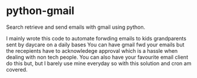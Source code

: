 # python-gmail
Search retrieve and send emails with gmail using python.

I mainly wrote this code to automate forwding emails to kids grandparents sent by daycare on a daily bases
You can have gmail fwd your emails but the recepients have to acknowledege approval which is a hassle when 
dealing with non tech people.
You can also have your favourite email client do this but, but I barely use mine everyday so with this solution and cron am covered.
